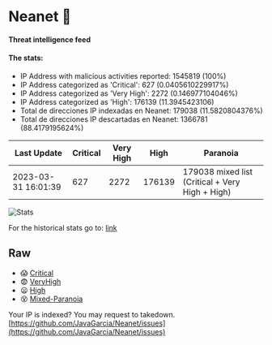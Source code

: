 # Neanet :hocho:
#### Threat intelligence feed
#### The stats:

- IP Address with malicious activities reported: 1545819 (100%)
- IP Address categorized as 'Critical':  627 (0.0405610229917%)
- IP Address categorized as 'Very High':  2272 (0.146977104046%)
- IP Address categorized as 'High':  176139 (11.3945423106)
- Total de direcciones IP indexadas en Neanet:  179038 (11.5820804376%)
- Total de direcciones IP descartadas en Neanet:  1366781 (88.4179195624%)

| Last Update | Critical | Very High | High | Paranoia |
| --- | --- | --- | --- | --- |
| 2023-03-31 16:01:39 | 627 | 2272 | 176139 | 179038 mixed list (Critical + Very High + High)|

![Stats](https://docs.google.com/spreadsheets/d/e/2PACX-1vSnaNMIXVabIpDJjufMlzH7poXnshF3mgd8Is1g9ytUEzVsP5my4Trn8f-xkoLLQ38xpL3HtmUexLo6/pubchart?oid=501124687&format=image)

For the historical stats go to: [link](/stats.csv)
## Raw
- :scream: [Critical](https://raw.githubusercontent.com/JavaGarcia/Neanet/master/blacklists/neanet_critical.txt)
- :fearful: [VeryHigh](https://raw.githubusercontent.com/JavaGarcia/Neanet/master/blacklists/neanet_veryHigh.txtt)
- :frowning: [High](https://raw.githubusercontent.com/JavaGarcia/Neanet/master/blacklists/neanet_high.txt)
- :dizzy_face: [Mixed-Paranoia](https://raw.githubusercontent.com/JavaGarcia/Neanet/master/blacklists/neanet_all.txt)


Your IP is indexed? You may request to takedown. [https://github.com/JavaGarcia/Neanet/issues](https://github.com/JavaGarcia/Neanet/issues)



















































































































































































































































































































































































































































































































































































































































































































































































































































































































































































































































































































































































































































































































































































































































































































































































































































































































































































































































































































































































































































































































































































































































































































































































































































































































































































































































































































































































































































































































































































































































































































































































































































































































































































































































































































































































































































































































































































































































































































































































































































































































































































































































































































































































































































































































































































































































































































































































































































































































































































































































































































































































































































































































































































































































































































































































































































































































































































































































































































































































































































































































































































































































































































































































































































































































































































































































































































































































































































































































































































































































































































































































































































































































































































































































































































































































































































































































































































































































































































































































































































































































































































































































































































































































































































































































































































































































































































































































































































































































































































































































































































































































































































































































































































































































































































































































































































































































































































































































































































































































































































































































































































































































































































































































































































































